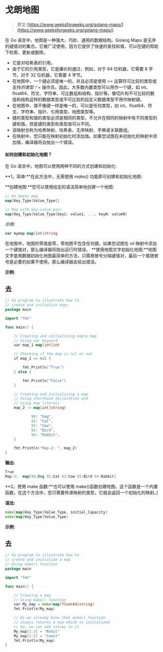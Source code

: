# 戈朗地图

> 原文:[https://www.geeksforgeeks.org/golang-maps/](https://www.geeksforgeeks.org/golang-maps/)

在 Go 语言中，地图是一种强大、巧妙、通用的数据结构。Golang Maps 是无序的键值对的集合。它被广泛使用，因为它提供了快速的查找和值，可以在键的帮助下检索、更新或删除。

*   它是对哈希表的引用。
*   由于它的引用类型，它是廉价的通过，例如，对于 64 位机器，它需要 8 字节，对于 32 位机器，它需要 4 字节。
*   在地图中，一个键必须是唯一的，并且必须是使用 *==* 运算符可比较的类型或支持*的类型！=* 操作员。因此，大多数内置类型可以用作一个键，如 int、float64、符文、字符串、可比数组和结构、指针等。像切片和不可比较的数组和结构这样的数据类型或不可比较的自定义数据类型不用作映射键。
*   在地图中，值不像键一样是唯一的，可以是任何类型，如 int、float64、符文、字符串、指针、引用类型、地图类型等。
*   键的类型和值的类型必须是相同的类型，不允许在相同的映射中有不同类型的键和值。但是键的类型和类型值可以不同。
*   该映射也称为哈希映射、哈希表、无序映射、字典或关联数组。
*   在映射中，您只能在映射初始化时添加值。如果您试图在未初始化的映射中添加值，编译器将会抛出一个错误。

#### 如何创建和初始化地图？

在 Go 语言中，地图可以使用两种不同的方式创建和初始化:

**1。简单:**在此方法中，无需使用 *make()* 功能即可创建和初始化地图:

**创建地图:**您可以使用给定的语法简单地创建一个地图:

```go
// An Empty map
map[Key_Type]Value_Type{}

// Map with key-value pair
map[Key_Type]Value_Type{key1: value1, ..., keyN: valueN}
```

*示例:*

```go
var mymap map[int]string
```

在地图中，地图的零值是零，零地图不包含任何键。如果您试图在 nil 映射中添加一个键值对，那么编译器将抛出运行时错误。
**使用地图文字初始化地图:**地图文字是用数据初始化地图最简单的方法，只需用冒号分隔键值对，最后一个尾随冒号是必要的如果不使用，那么编译器会给出错误。

**示例:**

## 去

```go
// Go program to illustrate how to
// create and initialize maps
package main

import "fmt"

func main() {

    // Creating and initializing empty map
    // Using var keyword
    var map_1 map[int]int

    // Checking if the map is nil or not
    if map_1 == nil {

        fmt.Println("True")
    } else {

        fmt.Println("False")
    }

    // Creating and initializing a map
    // Using shorthand declaration and
    // using map literals
    map_2 := map[int]string{

            90: "Dog",
            91: "Cat",
            92: "Cow",
            93: "Bird",
            94: "Rabbit",
    }

    fmt.Println("Map-2: ", map_2)
}
```

**输出:**

```go
True
Map-2:  map[90:Dog 91:Cat 92:Cow 93:Bird 94:Rabbit]
```

**2。使用 make 函数:**也可以使用 make()函数创建地图。这个函数是一个内置函数，在这个方法中，您只需要传递映射的类型，它就会返回一个初始化的映射。]

**语法:**

```go
make(map[Key_Type]Value_Type, initial_Capacity)
make(map[Key_Type]Value_Type)
```

**示例:**

## 去

```go
// Go program to illustrate how to
// create and initialize a map
// Using make() function
package main

import "fmt"

func main() {

    // Creating a map
    // Using make() function
    var My_map = make(map[float64]string)
    fmt.Println(My_map)

    // As we already know that make() function
    // always returns a map which is initialized
    // So, we can add values in it
    My_map[1.3] = "Rohit"
    My_map[1.5] = "Sumit"
    fmt.Println(My_map)
}
```